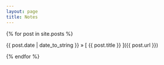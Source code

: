 ```yaml
---
layout: page
title: Notes
---
```


{% for post in site.posts %}

{{ post.date | date_to_string }} &raquo; [ {{ post.title }} ]({{ post.url }})

{% endfor %}
